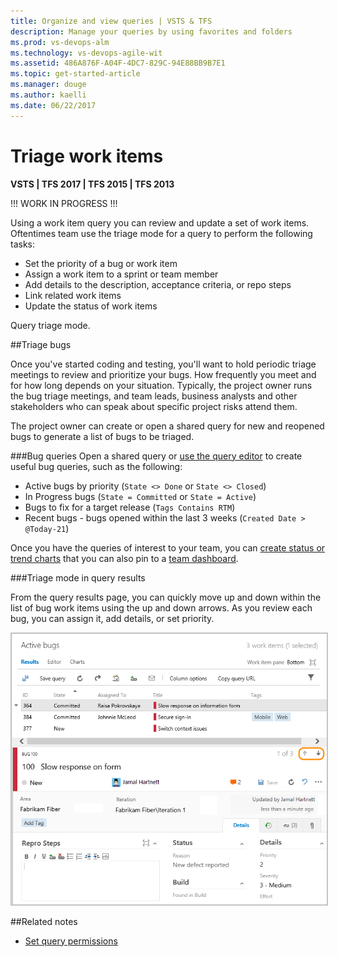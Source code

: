 ```yaml
---
title: Organize and view queries | VSTS & TFS
description: Manage your queries by using favorites and folders 
ms.prod: vs-devops-alm
ms.technology: vs-devops-agile-wit
ms.assetid: 486A876F-A04F-4DC7-829C-94E88BB9B7E1 
ms.topic: get-started-article 
ms.manager: douge
ms.author: kaelli
ms.date: 06/22/2017  
---
```



# Triage work items  
<b>VSTS | TFS 2017 | TFS 2015 | TFS 2013</b> 

!!! WORK IN PROGRESS !!! 

Using a work item query you can review and update a set of work items. Oftentimes team use the triage mode for a query to perform the following tasks: 
- Set the priority of a bug or work item
- Assign a work item to a sprint or team member 
- Add details to the description, acceptance criteria, or repo steps 
- Link related work items 
- Update the status of work items 




Query triage mode. 

<a id="triage"> </a>
##Triage bugs  
 
Once you've started coding and testing, you'll want to hold periodic triage meetings to review and prioritize your bugs. How frequently you meet and for how long depends on your situation. Typically, the project owner runs the bug triage meetings, and team leads, business analysts and other stakeholders who can speak about specific project risks attend them.  

The project owner can create or open a shared query for new and reopened bugs to generate a list of bugs to be triaged.  

###Bug queries
Open a shared query or [use the query editor](using-queries.md) to create useful bug queries, such as the following:
- Active bugs by priority (```State <> Done``` or ```State <> Closed```)
- In Progress bugs (```State = Committed``` or ```State = Active```)
- Bugs to fix for a target release (```Tags Contains RTM```)
- Recent bugs - bugs opened within the last 3 weeks (```Created Date > @Today-21```) 

Once you have the queries of interest to your team, you can [create status or trend charts](../../Report/charts.md) that you can also pin to a [team dashboard](../../report/dashboards.md).  

###Triage mode in query results

From the query results page, you can quickly move up and down within the list of bug work items using the up and down arrows. As you review each bug, you can assign it, add details, or set priority. 

<img src="../backlogs/_img/scrum-active-bug-triage-mode-co.png" alt="Triage query results" style="border: 2px solid #C3C3C3;" />


##Related notes 

- [Set query permissions](set-query-permissions.md) 

